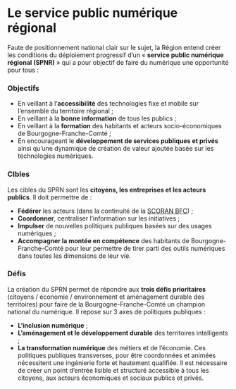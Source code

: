 # Le service public numérique régional

Faute de positionnement national clair sur le sujet, la Région entend créer les conditions du déploiement progressif d’un « **service public numérique régional \(SPNR\)** » qui a pour objectif de faire du numérique une opportunité pour tous :

### Objectifs

* En veillant à l’**accessibilité** des technologies fixe et mobile sur l’ensemble du territoire régional ; 
* En veillant à la **bonne information** de tous les publics ; 
* En veillant à la **formation** des habitants et acteurs socio-économiques de Bourgogne-Franche-Comté ; 
* En encourageant le **développement de services publiques et privés** ainsi qu’une dynamique de création de valeur ajoutée basée sur les technologies numériques.

### CIbles

Les cibles du SPRN sont les **citoyens, les entreprises et les acteurs publics**. Il doit permettre de :

* **Fédérer** les acteurs \(dans la continuité de la [SCORAN BFC](../../../strategie-regionale/scoran-bfc/)\) ;
* **Coordonner**, centraliser l’information sur les initiatives ; 
* **Impulser** de nouvelles politiques publiques basées sur des usages numériques ; 
* **Accompagner la montée en compétence** des habitants de Bourgogne-Franche-Comté pour leur permettre de tirer parti des outils numériques dans toutes les dimensions de leur vie.

### Défis

La création du SPRN permet de répondre aux **trois défis prioritaires** \(citoyens / économie / environnement et aménagement durable des territoires\) pour faire de la Bourgogne-Franche-Comté un champion national du numérique. Il repose sur 3 axes de politiques publiques :

* **L’inclusion numérique** ;
* **L’aménagement et le développement durable** des territoires intelligents ;
* **La transformation numérique** des métiers et de l’économie. Ces politiques publiques transverses, pour être coordonnées et animées nécessitent une ingénierie forte et hautement qualifiée. Il est nécessaire de créer un point d’entrée lisible et structuré accessible à tous les citoyens, aux acteurs économiques et sociaux publics et privés.

